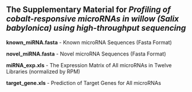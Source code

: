 ## **The Supplementary Material for _Profiling of cobalt-responsive microRNAs in willow (Salix babylonica) using high-throughput sequencing_**

**known_miRNA.fasta** - Known microRNA Sequences (Fasta Format)

**novel_miRNA.fasta** - Novel microRNA Sequences (Fasta Format)

**miRNA_exp.xls** - The Expression Matrix of All microRNAs in Twelve Libraries (normalized by RPM)

**target_gene.xls** - Prediction of Target Genes for All microRNAs
